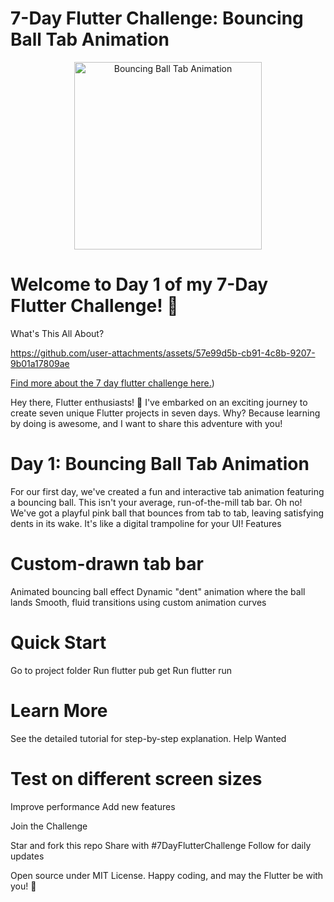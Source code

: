 # 7-Day Flutter Challenge: Bouncing Ball Tab Animation
<p align="center">
  <img src="https://media3.giphy.com/media/v1.Y2lkPTc5MGI3NjExZHdob3B6azk3djgybzFrMmtncmY5OTYzbWZtb3duMjM5YXQ0bXJkbyZlcD12MV9pbnRlcm5hbF9naWZfYnlfaWQmY3Q9Zw/2tjSKFU9iT81zbWU9F/giphy.gif" alt="Bouncing Ball Tab Animation" width="300">
</p>

# Welcome to Day 1 of my 7-Day Flutter Challenge! 🚀
What's This All About?


https://github.com/user-attachments/assets/57e99d5b-cb91-4c8b-9207-9b01a17809ae



[Find more about the 7 day flutter challenge here.](https://codinglollypop.medium.com/7-days-of-flutter-fun-a-visual-journey-through-animations-4caeb556403e))

Hey there, Flutter enthusiasts! 👋 I've embarked on an exciting journey to create seven unique Flutter projects in seven days. Why? Because learning by doing is awesome, and I want to share this adventure with you!
# Day 1: Bouncing Ball Tab Animation
For our first day, we've created a fun and interactive tab animation featuring a bouncing ball. This isn't your average, run-of-the-mill tab bar. Oh no! We've got a playful pink ball that bounces from tab to tab, leaving satisfying dents in its wake. It's like a digital trampoline for your UI!
Features

# Custom-drawn tab bar
Animated bouncing ball effect
Dynamic "dent" animation where the ball lands
Smooth, fluid transitions using custom animation curves

# Quick Start

Go to project folder
Run flutter pub get
Run flutter run

# Learn More
See the detailed tutorial for step-by-step explanation.
Help Wanted

# Test on different screen sizes
Improve performance
Add new features

Join the Challenge

Star and fork this repo
Share with #7DayFlutterChallenge
Follow for daily updates

Open source under MIT License.
Happy coding, and may the Flutter be with you! 💙
